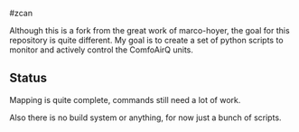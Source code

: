 #zcan

Although this is a fork from the great work of marco-hoyer, the goal for this repository is quite different. My goal is to create a set of python scripts to monitor and actively control the ComfoAirQ units.

## Status
Mapping is quite complete, commands still need a lot of work.

Also there is no build system or anything, for now just a bunch of scripts.



